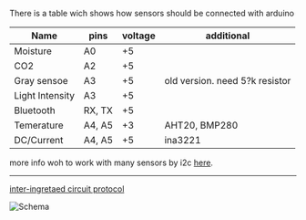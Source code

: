 There is a table wich shows how sensors should be connected with arduino

Name | pins | voltage | additional |
|---|---|---|---|
| Moisture | A0 | +5 | |
| CO2          | A2 | +5 |  |
| Gray sensoe | A3 | +5 |  old version. need 5?k resistor |
| Light Intensity | A3 | +5 | |
| Bluetooth | RX, TX | +5 | |
| Temerature | A4, A5 | +3| AHT20, BMP280|
| DC/Current | A4, A5 | +5| ina3221 |

more info woh to work with many sensors by i2c [here](https://learn.adafruit.com/working-with-multiple-i2c-devices/overview).

____
[inter-ingretaed circuit protocol](https://docs.arduino.cc/learn/communication/wire/)


![Schema](https://github.com/user-attachments/assets/67a29fa9-5a5b-4fa1-9cd4-26252954bd1a)

